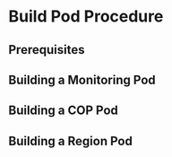 #  Build Pod Procedure
##  Prerequisites
##  Building a Monitoring Pod
##  Building a COP Pod
##  Building a Region Pod
